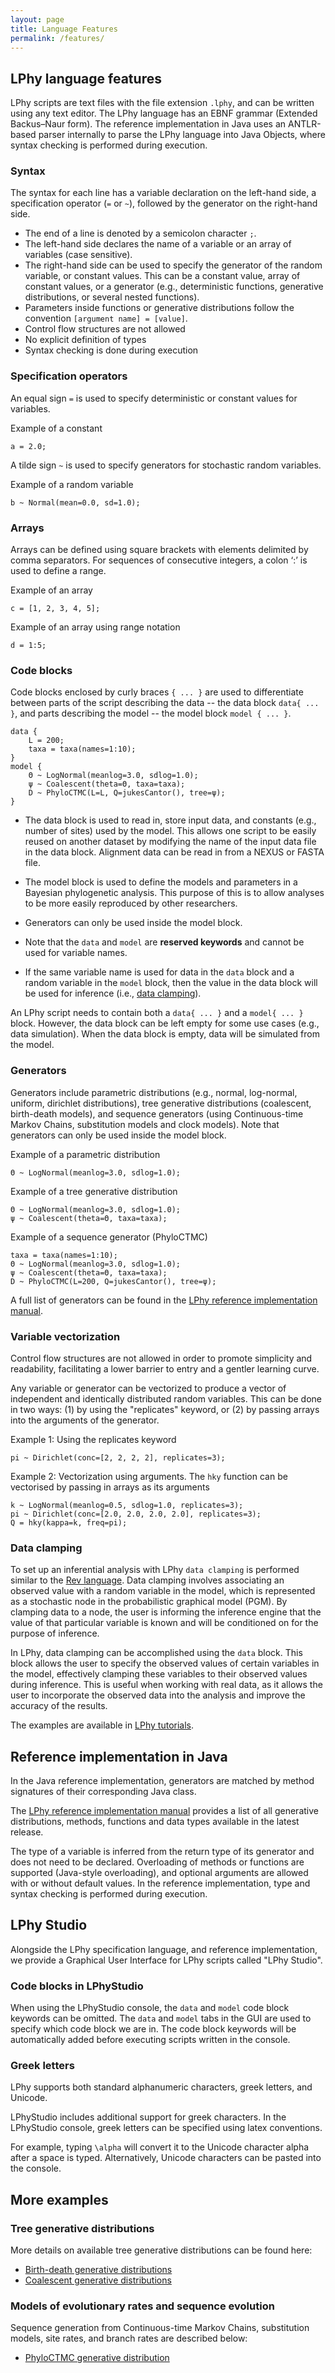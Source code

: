 ```yaml
---
layout: page
title: Language Features
permalink: /features/
---
```


## LPhy language features

LPhy scripts are text files with the file extension `.lphy`, and can be written using any text editor. 
The LPhy language has an EBNF grammar (Extended Backus–Naur form). 
The reference implementation in Java uses an ANTLR-based parser internally to parse the LPhy language into Java Objects, 
where syntax checking is performed during execution.

### Syntax

The syntax for each line has a variable declaration on the left-hand side, a specification operator (`=` or `~`), followed by the generator on the right-hand side. 

* The end of a line is denoted by a semicolon character `;`. 
* The left-hand side declares the name of a variable or an array of variables (case sensitive). 
* The right-hand side can be used to specify the generator of the random variable, or constant values. 
This can be a constant value, array of constant values, or a generator (e.g., deterministic functions, generative distributions, or several nested functions). 
* Parameters inside functions or generative distributions follow the convention `[argument name] = [value]`.
* Control flow structures are not allowed
* No explicit definition of types
* Syntax checking is done during execution

### Specification operators

An equal sign `=` is used to specify deterministic or constant values for variables.

Example of a constant
```
a = 2.0;
```

A tilde sign `~` is used to specify generators for stochastic random variables. 

Example of a random variable
```
b ~ Normal(mean=0.0, sd=1.0);
```

### Arrays

Arrays can be defined using square brackets with elements delimited by comma separators. For sequences of consecutive integers, a colon ‘:’ is used to define a range.

Example of an array
```
c = [1, 2, 3, 4, 5]; 
```

Example of an array using range notation
```
d = 1:5;
```

### Code blocks

Code blocks enclosed by curly braces `{ ... }` are used to differentiate between parts of the script describing the data -- the data block `data{ ... }`, and parts describing the model -- the model block `model { ... }`. 

```
data {
    L = 200;
    taxa = taxa(names=1:10);
}
model {
    Θ ~ LogNormal(meanlog=3.0, sdlog=1.0);
    ψ ~ Coalescent(theta=Θ, taxa=taxa);
    D ~ PhyloCTMC(L=L, Q=jukesCantor(), tree=ψ);
}

```

* The data block is used to read in, store input data, and constants (e.g., number of sites) used by the model. 
This allows one script to be easily reused on another dataset by modifying the name of the input data file in the data block. 
Alignment data can be read in from a NEXUS or FASTA file. 

* The model block is used to define the models and parameters in a Bayesian phylogenetic analysis. 
This purpose of this is to allow analyses to be more easily reproduced by other researchers. 

* Generators can only be used inside the model block.

* Note that the `data` and `model` are **reserved keywords** and cannot be used for variable names.

* If the same variable name is used for data in the `data` block 
and a random variable in the `model` block, then the value in the data block will 
be used for inference (i.e., [data clamping](#data-clamping)).

An LPhy script needs to contain both a `data{ ... }` and a `model{ ... }` block. 
However, the data block can be left empty for some use cases (e.g., data simulation). 
When the data block is empty, data will be simulated from the model. 


### Generators

Generators include parametric distributions (e.g., normal, log-normal, uniform, dirichlet distributions), tree generative distributions (coalescent, birth-death models), and sequence generators (using Continuous-time Markov Chains, substitution models and clock models). 
Note that generators can only be used inside the model block.

Example of a parametric distribution
```
Θ ~ LogNormal(meanlog=3.0, sdlog=1.0);
```

Example of a tree generative distribution
```
Θ ~ LogNormal(meanlog=3.0, sdlog=1.0);
ψ ~ Coalescent(theta=Θ, taxa=taxa);
```

Example of a sequence generator (PhyloCTMC)
```
taxa = taxa(names=1:10);
Θ ~ LogNormal(meanlog=3.0, sdlog=1.0);
ψ ~ Coalescent(theta=Θ, taxa=taxa);
D ~ PhyloCTMC(L=200, Q=jukesCantor(), tree=ψ);
```

A full list of generators can be found in the [LPhy reference implementation manual](https://linguaphylo.github.io/linguaPhylo/).

### Variable vectorization

Control flow structures are not allowed in order to promote simplicity and readability, 
facilitating a lower barrier to entry and a gentler learning curve. 

Any variable or generator can be vectorized to produce a vector of independent and identically distributed random variables. 
This can be done in two ways: (1) by using the "replicates" keyword, 
or (2) by passing arrays into the arguments of the generator. 

Example 1: Using the replicates keyword

```
pi ~ Dirichlet(conc=[2, 2, 2, 2], replicates=3);
```

Example 2: Vectorization using arguments. The `hky` function can be vectorised by passing in arrays as its arguments

```
k ~ LogNormal(meanlog=0.5, sdlog=1.0, replicates=3);
pi ~ Dirichlet(conc=[2.0, 2.0, 2.0, 2.0], replicates=3);
Q = hky(kappa=k, freq=pi);
```

### Data clamping

To set up an inferential analysis with LPhy `data clamping` is performed similar to the 
[Rev language](https://revbayes.github.io/tutorials/intro/getting_started.html). 
Data clamping involves associating an observed value with a random variable in the model, 
which is represented as a stochastic node in the probabilistic graphical model (PGM). 
By clamping data to a node, the user is informing the inference engine 
that the value of that particular variable is known and will be conditioned on 
for the purpose of inference.

In LPhy, data clamping can be accomplished using the `data` block. 
This block allows the user to specify the observed values of certain variables in the model, 
effectively clamping these variables to their observed values during inference. 
This is useful when working with real data, as it allows the user to incorporate 
the observed data into the analysis and improve the accuracy of the results.

The examples are available in [LPhy tutorials](https://linguaphylo.github.io/tutorials/).


## Reference implementation in Java

In the Java reference implementation, generators are matched by method signatures of their corresponding Java class. 

The [LPhy reference implementation manual](https://linguaphylo.github.io/linguaPhylo/) provides a list of all generative distributions, methods, functions and data types available in the latest release. 

The type of a variable is inferred from the return type of its generator and does not need to be declared. 
Overloading of methods or functions are supported (Java-style overloading), and optional arguments are allowed with or without default values. 
In the reference implementation, type and syntax checking is performed during execution. 


## LPhy Studio

Alongside the LPhy specification language, and reference implementation, we provide a Graphical User Interface for LPhy scripts called "LPhy Studio". 

### Code blocks in LPhyStudio

When using the LPhyStudio console, the `data` and `model` code block keywords can be omitted. 
The `data` and `model` tabs in the GUI are used to specify which code block we are in.
The code block keywords will be automatically added before executing scripts written in the console. 

### Greek letters

LPhy supports both standard alphanumeric characters, greek letters, and Unicode. 

LPhyStudio includes additional support for greek characters. In the LPhyStudio console, greek letters can be specified using latex conventions. 

For example, typing `\alpha` will convert it to the Unicode character alpha after a space is typed. 
Alternatively, Unicode characters can be pasted into the console. 

## More examples

### Tree generative distributions

More details on available tree generative distributions can be found here: 

* [Birth-death generative distributions](https://linguaphylo.github.io/linguaPhylo/lphy/evolution/birthdeath)
* [Coalescent generative distributions](https://linguaphylo.github.io/linguaPhylo/lphy/evolution/coalescent)

### Models of evolutionary rates and sequence evolution

Sequence generation from Continuous-time Markov Chains, substitution models, site rates, and branch rates are described below:

* [PhyloCTMC generative distribution](https://linguaphylo.github.io/linguaPhylo/lphy/evolution/likelihood)



